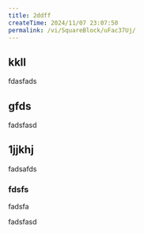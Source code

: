 ```yaml
---
title: 2ddff
createTime: 2024/11/07 23:07:50
permalink: /vi/SquareBlock/uFac37Uj/
---
```

## kkll
fdasfads

## gfds
fadsfasd

## 1jjkhj
fadsafds

### fdsfs 
fadsfa


fadsfasd